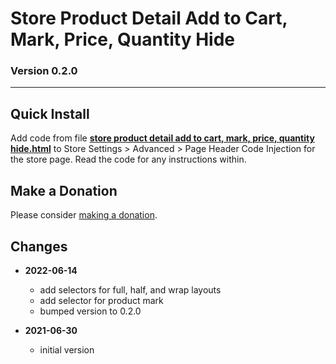 # Store Product Detail Add to Cart, Mark, Price, Quantity Hide

### Version 0.2.0

---

## Quick Install

Add code from file **[store product detail add to cart, mark, price, quantity
hide.html][1]** to Store Settings > Advanced > Page Header Code Injection for the
store page. Read the code for any instructions within.

## Make a Donation

Please consider [making a donation][2].

## Changes

* **2022-06-14**

  * add selectors for full, half, and wrap layouts
  * add selector for product mark
  * bumped version to 0.2.0
  
* **2021-06-30**

  * initial version

[1]: store%20product%20detail%20add%20to%20cart,%20mark,%20price,%20quantity%20hide.html#L1
[2]: https://github.com/tomsWebConsulting/twcsl#make-a-donation
